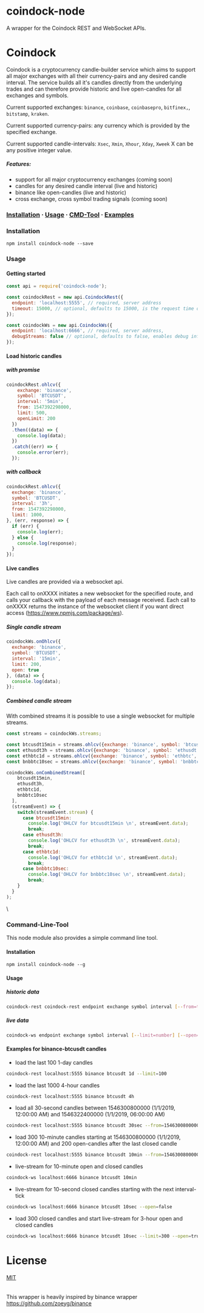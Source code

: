 # coindock-node
A wrapper for the Coindock REST and WebSocket APIs.


# Coindock 
Coindock is a cryptocurrency candle-builder service which aims to support all major exchanges with all their currency-pairs and any desired candle interval. The service builds all it's candles directly from the underlying trades and can therefore provide historic and live open-candles for all exchanges and symbols.

Current supported exchanges: `binance`, `coinbase`, `coinbasepro`, `bitfinex,`, `bitstamp`, `kraken`.

Current supported currency-pairs: any currency which is provided by the specified exchange.

Current supported candle-intervals: `Xsec`, `Xmin`, `Xhour`, `Xday`, `Xweek` X can be any positive integer value.


##### Features:
- support for all major cryptocurrency exchanges (coming soon)
- candles for any desired candle interval (live and historic)
- binance like open-candles (live and historic)
- cross exchange, cross symbol trading signals (coming soon)


### [Installation](#Installation) · [Usage](#usage) · [CMD-Tool](#Command-Line-Tool) · [Examples](https://github.com/tommuhm/coindock-node/tree/master/src/examples)


### Installation
```
npm install coindock-node --save
```

### Usage

#### Getting started
```javascript
const api = require('coindock-node');

const coindockRest = new api.CoindockRest({
  endpoint: 'localhost:5555', // required, server address
  timeout: 15000, // optional, defaults to 15000, is the request time out in milliseconds
});

const coindockWs = new api.CoindockWs({
  endpoint: 'localhost:6666', // required, server address,
  debugStreams: false // optional, defaults to false, enables debug information for candles
});
```

#### Load historic candles 

##### with promise
```js
coindockRest.ohlcv({
    exchange: 'binance',
    symbol: 'BTCUSDT',
    interval: '5min',
    from: 1547392298000,
    limit: 500,
    openLimit: 200
  })
  .then((data) => {
    console.log(data);
  })
  .catch((err) => {
    console.error(err);
  });
```

##### with callback
```js
coindockRest.ohlcv({
  exchange: 'binance',
  symbol: 'BTCUSDT',
  interval: '3h',
  from: 1547392298000,
  limit: 1000,
}, (err, response) => {
  if (err) {
    console.log(err);
  } else {
    console.log(response);
  }
});
```


#### Live candles 

Live candles are provided via a websocket api.

Each call to onXXXX initiates a new websocket for the specified route, and calls your callback with the payload of each message received.  Each call to onXXXX returns the instance of the websocket client if you want direct access (https://www.npmjs.com/package/ws).

##### Single candle stream
```js
coindockWs.onOhlcv({
  exchange: 'binance',
  symbol: 'BTCUSDT',
  interval: '15min',
  limit: 200,
  open: true
}, (data) => {
  console.log(data);
});
```

##### Combined candle stream

With combined streams it is possible to use a single websocket for multiple streams.
 
```js
const streams = coindockWs.streams;

const btcusdt15min = streams.ohlcv({exchange: 'binance', symbol: 'btcusdt', interval: '15min', limit: 200, open: false});
const ethusdt3h = streams.ohlcv({exchange: 'binance', symbol: 'ethusdt', interval: '3h', limit: 5});
const ethbtc1d = streams.ohlcv({exchange: 'binance', symbol: 'ethbtc', interval: '1d', limit: 200, open: true});
const bnbbtc10sec = streams.ohlcv({exchange: 'binance', symbol: 'bnbbtc', interval: '1sec'});

coindockWs.onCombinedStream([
    btcusdt15min,
    ethusdt3h,
    ethbtc1d,
    bnbbtc10sec
  ],
  (streamEvent) => {
    switch(streamEvent.stream) {
      case btcusdt15min:
        console.log('OHLCV for btcusdt15min \n', streamEvent.data);
        break;
      case ethusdt3h:
        console.log('OHLCV for ethusdt3h \n', streamEvent.data);
        break;
      case ethbtc1d:
        console.log('OHLCV for ethbtc1d \n', streamEvent.data);
        break;
      case bnbbtc10sec:
        console.log('OHLCV for bnbbtc10sec \n', streamEvent.data);
        break;
    }
  }
);

```
\
### Command-Line-Tool

This node module also provides a simple command line tool.

#### Installation
```
npm install coindock-node --g
```

#### Usage 

##### historic data

```bash
coindock-rest coindock-rest endpoint exchange symbol interval [--from=timestampMs] [--to=timestampMs] [--limit=number] [--openLimit=number]
```

##### live data

```bash
coindock-ws endpoint exchange symbol interval [--limit=number] [--open=boolean]
```

#### Examples for binance-btcusdt candles

- load the last 100 1-day candles

```bash
coindock-rest localhost:5555 binance btcusdt 1d --limit=100
```

- load the last 1000 4-hour candles

```bash
coindock-rest localhost:5555 binance btcusdt 4h
```

- load all 30-second candles between 1546300800000 (1/1/2019, 12:00:00 AM) and 1546322400000 (1/1/2019, 06:00:00 AM)

```bash
coindock-rest localhost:5555 binance btcusdt 30sec --from=1546300800000 to=1546322400000
```

- load 300 10-minute candles starting at 1546300800000 (1/1/2019, 12:00:00 AM) and 200 open-candles after the last closed candle

```bash
coindock-rest localhost:5555 binance btcusdt 10min --from=1546300800000 --limit=300 --openLimit=200
```

- live-stream for 10-minute open and closed candles

```bash
coindock-ws localhost:6666 binance btcusdt 10min 
```

- live-stream for 10-second closed candles starting with the next interval-tick

```bash
coindock-ws localhost:6666 binance btcusdt 10sec --open=false
```

- load 300 closed candles and start live-stream for 3-hour open and closed candles

```bash
coindock-ws localhost:6666 binance btcusdt 10sec --limit=300 --open=true
```


# License
[MIT](LICENSE)\
\
\
This wrapper is heavily inspired by binance wrapper https://github.com/zoeyg/binance
